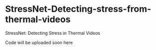 # StressNet-Detecting-stress-from-thermal-videos
StressNet: Detecting Stress in Thermal Videos

Code will be uploaded soon here
